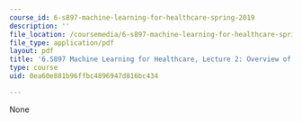 ```yaml
---
course_id: 6-s897-machine-learning-for-healthcare-spring-2019
description: ''
file_location: /coursemedia/6-s897-machine-learning-for-healthcare-spring-2019/0ea60e881b96ffbc4896947d816bc434_MIT6_S897S19_lec2.pdf
file_type: application/pdf
layout: pdf
title: '6.S897 Machine Learning for Healthcare, Lecture 2: Overview of Clinical Care'
type: course
uid: 0ea60e881b96ffbc4896947d816bc434

---
```

None
